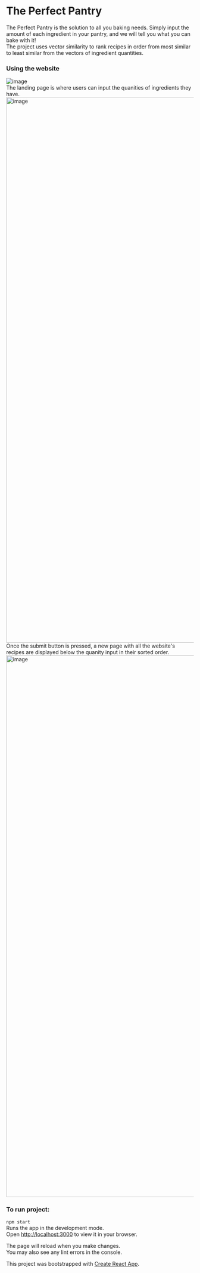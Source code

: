 # The Perfect Pantry
The Perfect Pantry is the solution to all you baking needs. Simply input the amount of each ingredient in your pantry, and we will tell you what you can bake with it! <br>
The project uses vector similarity to rank recipes in order from most similar to least similar from the vectors of ingredient quantities.

### Using the website
![image](https://github.com/Arushi55/HackBeanpot2024/assets/31370795/9d4da750-3eb7-4a6d-a2b1-c9e97201f00e)
<br> The landing page is where users can input the quanities of ingredients they have. <br>
<img width="1461" alt="image" src="https://github.com/Arushi55/HackBeanpot2024/assets/31370795/9cf8b66d-3e64-400f-bc7f-c9881914a4a2">
<br> Once the submit button is pressed, a new page with all the website's recipes are displayed below the quanity input in their sorted order. <br>
<img width="1451" alt="image" src="https://github.com/Arushi55/HackBeanpot2024/assets/31370795/2013188b-083d-4647-a01f-ff6b99c87803">

### To run project:
`npm start`<br>
Runs the app in the development mode.<br>
Open [http://localhost:3000](http://localhost:3000) to view it in your browser.

The page will reload when you make changes.<br>
You may also see any lint errors in the console.

This project was bootstrapped with [Create React App](https://github.com/facebook/create-react-app).
